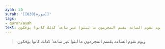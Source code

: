 ```yaml
---
ayah: 55
surah: '[[030|سورة]]'
tags:
- quran/ayah
text: ويوم تقوم الساعة يقسم المجرمون ما لبثوا غير ساعة ۚ كذلك كانوا يؤفكون
---
```

> ويوم تقوم الساعة يقسم المجرمون ما لبثوا غير ساعة ۚ كذلك كانوا يؤفكون

